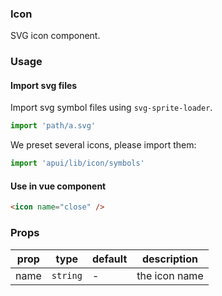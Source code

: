 ### Icon

SVG icon component.

### Usage

#### Import svg files
Import svg symbol files using `svg-sprite-loader`.

```javascript
import 'path/a.svg'
```

We preset several icons, please import them:

```javascript
import 'apui/lib/icon/symbols'
```

#### Use in vue component

```html
<icon name="close" />
```

### Props

| prop         | type    | default | description                                                  |
| ---------------- | ------- | ------- | ------------------------------------------------------------ |
| name        | `string` | -        | the icon name |
